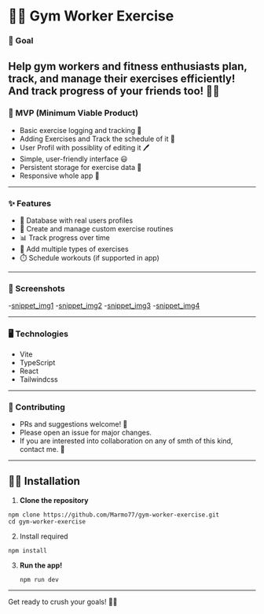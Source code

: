 # 🏋️‍♂️ Gym Worker Exercise

### 🎯 Goal
Help gym workers and fitness enthusiasts plan, track, and manage their exercises efficiently!
And track progress of your friends too! 🪩🥳
---

### 🚀 MVP (Minimum Viable Product)
- Basic exercise logging and tracking 📒
- Adding Exercises and Track the schedule of it 📶
- User Profil with possiblity of editing it 🖊️
- Simple, user-friendly interface 😃
- Persistent storage for exercise data 💾
- Responsive whole app 🛜
---

### ✨ Features
- 📂 Database with real users profiles
- 📝 Create and manage custom exercise routines
- 📊 Track progress over time
- 🏃 Add multiple types of exercises
- ⏱️ Schedule workouts (if supported in app)

---

### 📸 Screenshots
-[snippet_img1](public/snippets/snippet1.jpg)
-[snippet_img2](public/snippets/snippet2.jpg)
-[snippet_img3](public/snippets/snippet3.jpg)
-[snippet_img4](public/snippets/snippet4.jpg)

---

### 🖥️ Technologies
- Vite
- TypeScript
- React
- Tailwindcss

---

### 🤝 Contributing
- PRs and suggestions welcome! 🎉
- Please open an issue for major changes.
- If you are interested into collaboration on any of
  smth of this kind, contact me. 🤝
---

## 🧑‍💻 Installation

1. **Clone the repository**
  ```
  npm clone https://github.com/Marmo77/gym-worker-exercise.git
  cd gym-worker-exercise
  ```
2. Install required
  ```
  npm install
  ```
3. **Run the app!**
    ```
    npm run dev
    ```

---

Get ready to crush your goals! 💪🎉
